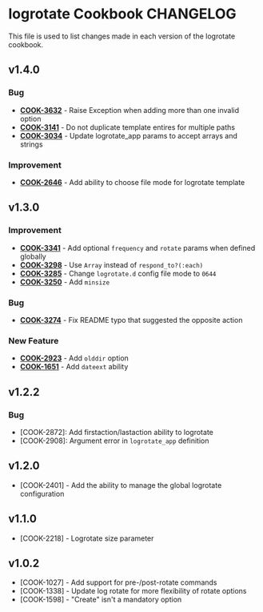 logrotate Cookbook CHANGELOG
============================
This file is used to list changes made in each version of the logrotate cookbook.


v1.4.0
------
### Bug
- **[COOK-3632](https://tickets.opscode.com/browse/COOK-3632)** - Raise Exception when adding more than one invalid option
- **[COOK-3141](https://tickets.opscode.com/browse/COOK-3141)** - Do not duplicate template entires for multiple paths
- **[COOK-3034](https://tickets.opscode.com/browse/COOK-3034)** - Update logrotate_app params to accept arrays and strings

### Improvement
- **[COOK-2646](https://tickets.opscode.com/browse/COOK-2646)** - Add ability to choose file mode for logrotate template

v1.3.0
------
### Improvement
- **[COOK-3341](https://tickets.opscode.com/browse/COOK-3341)** - Add optional `frequency` and `rotate` params when defined globally
- **[COOK-3298](https://tickets.opscode.com/browse/COOK-3298)** - Use `Array` instead of `respond_to?(:each)`
- **[COOK-3285](https://tickets.opscode.com/browse/COOK-3285)** - Change `logrotate.d` config file mode to `0644`
- **[COOK-3250](https://tickets.opscode.com/browse/COOK-3250)** - Add `minsize`

### Bug
- **[COOK-3274](https://tickets.opscode.com/browse/COOK-3274)** - Fix README typo that suggested the opposite action

### New Feature
- **[COOK-2923](https://tickets.opscode.com/browse/COOK-2923)** - Add `olddir` option
- **[COOK-1651](https://tickets.opscode.com/browse/COOK-1651)** - Add `dateext` ability

v1.2.2
-----
### Bug
- [COOK-2872]: Add firstaction/lastaction ability to logrotate
- [COOK-2908]: Argument error in `logrotate_app` definition

v1.2.0
-----
- [COOK-2401] - Add the ability to manage the global logrotate configuration

v1.1.0
-----
- [COOK-2218] - Logrotate size parameter

v1.0.2
-----
- [COOK-1027] - Add support for pre-/post-rotate commands
- [COOK-1338] - Update log rotate for more flexibility of rotate options
- [COOK-1598] - "Create" isn't a mandatory option
